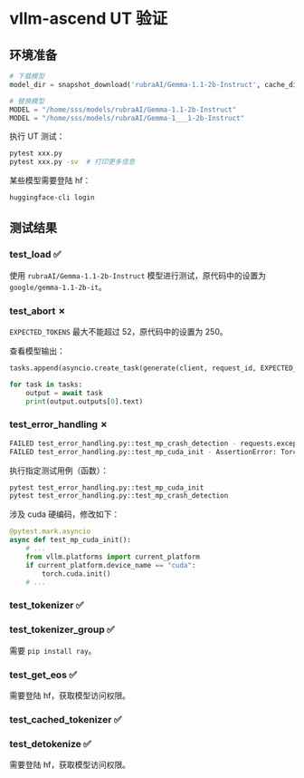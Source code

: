 # vllm-ascend UT 验证

## 环境准备

```python
# 下载模型
model_dir = snapshot_download('rubraAI/Gemma-1.1-2b-Instruct', cache_dir='/home/sss/models')

# 替换模型
MODEL = "/home/sss/models/rubraAI/Gemma-1.1-2b-Instruct"
MODEL = "/home/sss/models/rubraAI/Gemma-1___1-2b-Instruct"
```

执行 UT 测试：

```bash
pytest xxx.py
pytest xxx.py -sv  # 打印更多信息
```

某些模型需要登陆 hf：

```bash
huggingface-cli login
```

## 测试结果

### test_load ✅

使用 `rubraAI/Gemma-1.1-2b-Instruct` 模型进行测试，原代码中的设置为 `google/gemma-1.1-2b-it`。

### test_abort ✗

`EXPECTED_TOKENS` 最大不能超过 52，原代码中的设置为 250。

查看模型输出：

```python
tasks.append(asyncio.create_task(generate(client, request_id, EXPECTED_TOKENS, True)))

for task in tasks:
    output = await task
    print(output.outputs[0].text)
```

### test_error_handling ✗

```bash
FAILED test_error_handling.py::test_mp_crash_detection - requests.exceptions.HTTPError: The request model: facebook/opt-125m does not exist!
FAILED test_error_handling.py::test_mp_cuda_init - AssertionError: Torch not compiled with CUDA enabled
```

执行指定测试用例（函数）：

```bash
pytest test_error_handling.py::test_mp_cuda_init
pytest test_error_handling.py::test_mp_crash_detection
```

涉及 cuda 硬编码，修改如下：

```python
@pytest.mark.asyncio
async def test_mp_cuda_init():
    # ...
    from vllm.platforms import current_platform
    if current_platform.device_name == "cuda":
        torch.cuda.init()
    # ...
```

### test_tokenizer ✅

### test_tokenizer_group ✅

需要 `pip install ray`。

### test_get_eos ✅

需要登陆 hf，获取模型访问权限。

### test_cached_tokenizer ✅

### test_detokenize ✅

需要登陆 hf，获取模型访问权限。
